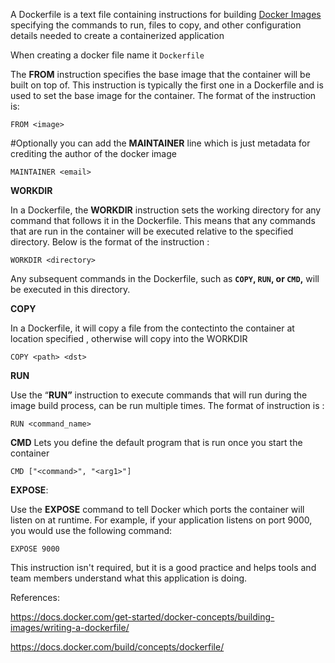 A Dockerfile is a text file containing instructions for building [Docker Images](https://github.com/m4rci3/InfoSecKB/blob/main/Docker/Docker%20Images.md) specifying the commands to run, files to copy, and other configuration details needed to create a containerized application

When creating a docker file name it `Dockerfile` 

The **FROM**
 instruction specifies the base image that the container will be built on top of. This instruction is typically the first one in a Dockerfile and is used to set the base image for the container. The format of the instruction is:

```docker
FROM <image>
```

#Optionally you can add the **MAINTAINER** line which is just metadata for crediting the author of the docker image 

```docker
MAINTAINER <email>
```

**WORKDIR**

In a Dockerfile, the **WORKDIR**
instruction sets the working directory for any command that follows it in the Dockerfile. This means that any commands that are run in the container will be executed relative to the specified directory. Below is the format of the instruction :

```docker
WORKDIR <directory>
```

Any subsequent commands in the Dockerfile, such as **`COPY`, `RUN`, or `CMD`,** will be executed in this directory.

**COPY**

In a Dockerfile, it will copy a file from the contectinto the container at location specified , otherwise will copy into the WORKDIR 

```docker
COPY <path> <dst>
```

**RUN**

Use the “**RUN”** instruction to execute commands that will run during the image build process, can be run multiple times. The format of instruction is :

```docker
RUN <command_name>
```

**CMD**
Lets you define the default program that is run once you start the container 

```docker
CMD ["<command>", "<arg1>"]
```

**EXPOSE**:

Use the **EXPOSE**  command to tell Docker which ports the container will listen on at 
runtime. For example, if your application listens on port 9000, you would use the following command:

```docker
EXPOSE 9000
```

This instruction isn't required, but it is a good practice and helps tools and team members understand what this application is doing.

References: 

https://docs.docker.com/get-started/docker-concepts/building-images/writing-a-dockerfile/

https://docs.docker.com/build/concepts/dockerfile/
